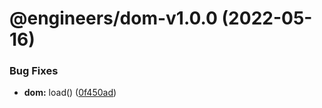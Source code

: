 # @engineers/dom-v1.0.0 (2022-05-16)


### Bug Fixes

* **dom:** load() ([0f450ad](https://github.com/eng-dibo/dibo/commit/0f450ad9a87eaab643d90d3a8083915814025d71))
